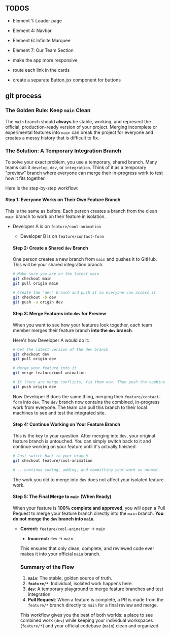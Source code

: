 ## TODOS

- Element 1: Loader page
- Element 4: Navbar
- Element 6: Infinite Marquee
- Element 7: Our Team Section

- make the app more responsive
- route each link in the cards
- create a separate Button.jsx component for buttons

## git process

### The Golden Rule: Keep `main` Clean

The `main` branch should **always** be stable, working, and represent the official, production-ready version of your project. Merging incomplete or experimental features into `main` can break the project for everyone and creates a messy history that is difficult to fix.

### The Solution: A Temporary Integration Branch

To solve your exact problem, you use a temporary, shared branch. Many teams call it `develop`, `dev`, or `integration`. Think of it as a temporary "preview" branch where everyone can merge their in-progress work to test how it fits together.

Here is the step-by-step workflow:

#### Step 1: Everyone Works on Their Own Feature Branch

This is the same as before. Each person creates a branch from the clean `main` branch to work on their feature in isolation.

  * Developer A is on `feature/cool-animation`
    * Developer B is on `feature/contact-form`

    #### Step 2: Create a Shared `dev` Branch

    One person creates a new branch from `main` and pushes it to GitHub. This will be your shared integration branch.

    ```bash
    # Make sure you are on the latest main
    git checkout main
    git pull origin main

    # Create the 'dev' branch and push it so everyone can access it
    git checkout -b dev
    git push -u origin dev
    ```

    #### Step 3: Merge Features into `dev` for Preview

    When you want to see how your features look together, each team member merges their feature branch **into the `dev` branch**.

    Here's how Developer A would do it:

    ```bash
    # Get the latest version of the dev branch
    git checkout dev
    git pull origin dev

    # Merge your feature into it
    git merge feature/cool-animation

    # If there are merge conflicts, fix them now. Then push the combined code.
    git push origin dev
    ```

    Now Developer B does the same thing, merging their `feature/contact-form` into `dev`. The `dev` branch now contains the combined, in-progress work from everyone. The team can pull this branch to their local machines to see and test the integrated site.

    #### Step 4: Continue Working on Your Feature Branch

    This is the key to your question. After merging into `dev`, your original feature branch is untouched. You can simply switch back to it and continue working on your feature until it's actually finished.

    ```bash
    # Just switch back to your branch
    git checkout feature/cool-animation

    # ...continue coding, adding, and committing your work as normal.
    ```

    The work you did to merge into `dev` does not affect your isolated feature work.

    #### Step 5: The Final Merge to `main` (When Ready)

    When your feature is **100% complete and approved**, you will open a Pull Request to merge your feature branch directly into the `main` branch. **You do not merge the `dev` branch into `main`**.

      * **Correct:** `feature/cool-animation` -\> `main`
        * **Incorrect:** `dev` -\> `main`

        This ensures that only clean, complete, and reviewed code ever makes it into your official `main` branch.

        ### Summary of the Flow

        1.  **`main`**: The stable, golden source of truth.
        2.  **`feature/*`**: Individual, isolated work happens here.
        3.  **`dev`**: A temporary playground to merge feature branches and test integration.
        4.  **Pull Request**: When a feature is complete, a PR is made from the `feature/*` branch directly to `main` for a final review and merge.

        This workflow gives you the best of both worlds: a place to see combined work (`dev`) while keeping your individual workspaces (`feature/*`) and your official codebase (`main`) clean and organized.
